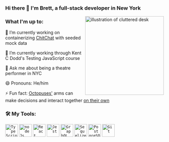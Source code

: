 ### Hi there 👋 I'm Brett, a full-stack developer in New York


<img align="right" alt="illustration of cluttered desk" width="250" src="https://user-images.githubusercontent.com/25126281/102016769-712c1f00-3d5a-11eb-80db-001c4e7e806e.png" />

### What I'm up to:

🔬 I’m currently working on containerizing [ChitChat](https://github.com/mhyusuf/chit-chat) with seeded mock data

🌱 I’m currently working through Kent C Dodd's Testing JavaScript course
 
💬 Ask me about being a theatre performer in NYC

😄 Pronouns: He/him

⚡ Fun fact: [Octopuses'](https://qz.com/1446229/let-us-finally-resolve-the-octopuses-v-octopi-debate/) arms can make decisions and interact together [on their own](https://en.wikipedia.org/wiki/Octopus#Nervous_system_and_senses) 

### 🛠 My Tools:
<code><img height="40" width="40" alt="TypeScript" src="https://user-images.githubusercontent.com/25126281/102015986-856e1d00-3d56-11eb-8439-408936a1dfa5.png"></code>
<code><img height="40" width="40" alt="nodeJs" src="https://user-images.githubusercontent.com/25126281/102016183-8fdce680-3d57-11eb-94bf-2e142c27ea7d.jpg"></code>
<code><img height="40" width="40" alt="React" src="https://user-images.githubusercontent.com/25126281/102016181-8f445000-3d57-11eb-981b-290f98823237.png"></code>
<code><img height="40" width="40" alt="Jest" src="https://user-images.githubusercontent.com/25126281/102015982-84d58680-3d56-11eb-8158-93beae9e4fb1.png"></code>
<code><img height="40" width="40" alt="GraphQL" src="https://user-images.githubusercontent.com/25126281/102015838-d4678280-3d55-11eb-81d2-cd2a79ea3a82.png"></code>
<code><img height="40" width="40" alt="Sequelize" src="https://user-images.githubusercontent.com/25126281/102016104-0fb68100-3d57-11eb-960c-dd2ab694f8b4.png"></code>
<code><img height="40" width="40" alt="PostgreSQL" src="https://user-images.githubusercontent.com/25126281/102016127-370d4e00-3d57-11eb-9007-f025f08a2473.png"></code>
<code><img height="40" alt="Git" src="https://user-images.githubusercontent.com/25126281/102016243-d7637280-3d57-11eb-8800-e9edf688724c.png"></code>

